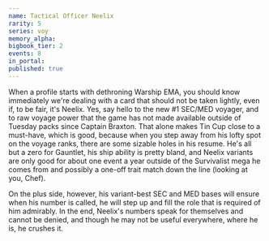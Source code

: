 ```yaml
---
name: Tactical Officer Neelix
rarity: 5
series: voy
memory_alpha:
bigbook_tier: 2
events: 8
in_portal:
published: true
---
```


When a profile starts with dethroning Warship EMA, you should know immediately we're dealing with a card that should not be taken lightly, even if, to be fair, it's Neelix. Yes, say hello to the new #1 SEC/MED voyager, and to raw voyage power that the game has not made available outside of Tuesday packs since Captain Braxton. That alone makes Tin Cup close to a must-have, which is good, because when you step away from his lofty spot on the voyage ranks, there are some sizable holes in his resume. He's all but a zero for Gauntlet, his ship ability is pretty bland, and Neelix variants are only good for about one event a year outside of the Survivalist mega he comes from and possibly a one-off trait match down the line (looking at you, Chef).

On the plus side, however, his variant-best SEC and MED bases will ensure when his number is called, he will step up and fill the role that is required of him admirably. In the end, Neelix's numbers speak for themselves and cannot be denied, and though he may not be useful everywhere, where he is, he crushes it.
